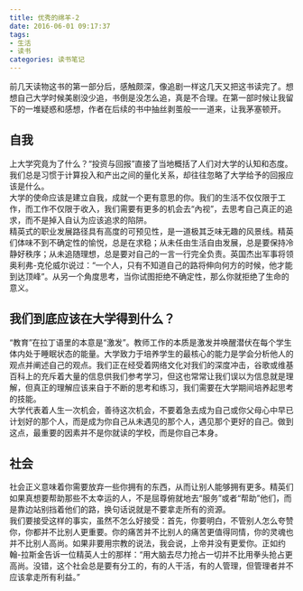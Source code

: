 ```yaml
---
title: 优秀的绵羊-2
date: 2016-06-01 09:17:37
tags:
- 生活
- 读书
categories: 读书笔记
---
```

前几天读物这书的第一部分后，感触颇深，像追剧一样这几天又把这书读完了。想想自己大学时候美剧没少追，书倒是没怎么追，真是不合理。在第一部时候让我留下的一堆疑惑和感想，作者在后续的书中抽丝剥茧般一一道来，让我茅塞顿开。  
## 自我
上大学究竟为了什么？“投资与回报”直接了当地概括了人们对大学的认知和态度。我们总是习惯于计算投入和产出之间的量化关系，却往往忽略了大学给予的回报应该是什么。  
大学的使命应该是建立自我，成就一个更有意思的你。我们的生活不仅仅限于工作，而工作不仅限于收入，我们需要有更多的机会去“內视”，去思考自己真正的追求，而不是掉入自认为应该追求的陷阱。  
精英式的职业发展路径具有高度的可预见性，是一道极其乏味无趣的风景线。精英们体味不到不确定性的愉悦，总是在求稳；从未任由生活自由发展，总是要保持冷静好秩序；从未追随理想，总是要对自己的一言一行完全负责。英国杰出军事将领奥利弗-克伦威尔说过：“一个人，只有不知道自己的路将伸向何方的时候，他才能到达顶峰”。从另一个角度思考，当你试图拒绝不确定性，那么你就拒绝了生命的意义。  
## 我们到底应该在大学得到什么？
“教育”在拉丁语里的本意是“激发”。教师工作的本质是激发并唤醒潜伏在每个学生体内处于睡眠状态的能量。大学致力于培养学生的最核心的能力是学会分析他人的观点并阐述自己的观点。我们正在经受着网络文化对我们的深度冲击，谷歌或维基百科上的充斥着大量的信息供我们参考学习，但这也常常让我们误以为信息就是理解，但真正的理解应该来自于不断的思考和练习，我们需要在大学期间培养起思考的技能。  
大学代表着人生一次机会，善待这次机会，不要着急去成为自己或你父母心中早已计划好的那个人，而是成为你自己从未遇见的那个人，遇见那个更好的自己。做到这点，最重要的因素并不是你就读的学校，而是你自己本身。
## 社会
社会正义意味着你需要放弃一些你拥有的东西，从而让别人能够拥有更多。精英们如果真想要帮助那些不太幸运的人，不是屈尊俯就地去“服务”或者“帮助”他们，而是靠边站别挡着他们的路，换句话说就是不要拿走所有的资源。    
我们要接受这样的事实，虽然不怎么好接受：首先，你要明白，不管别人怎么夸赞你，你都并不比别人更重要。你的痛苦并不比别人的痛苦更值得同情，你的灵魂也并不比别人高尚。如果非要用宗教的说法，我会说，上帝并没有更爱你。正如约翰-拉斯金告诉一位精英人士的那样：“用大脑去尽力抢占一切并不比用拳头抢占更高尚。没错，这个社会总是要有分工的，有的人干活，有的人管理，但管理者并不应该拿走所有利益。”

